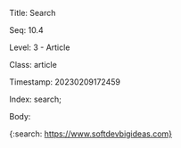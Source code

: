 Title:  Search

Seq:    10.4

Level:  3 - Article

Class:  article

Timestamp: 20230209172459

Index:  search; 

Body:

{:search: https://www.softdevbigideas.com}

